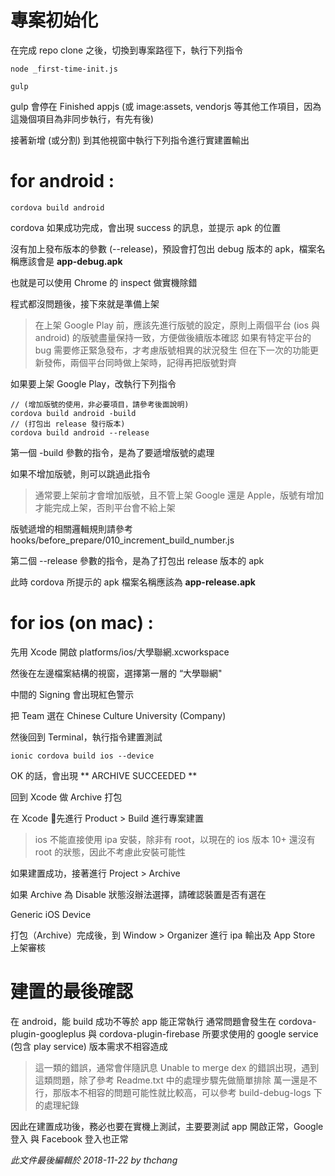 
# 專案初始化

在完成 repo clone 之後，切換到專案路徑下，執行下列指令

	node _first-time-init.js

	gulp

  

gulp 會停在 Finished appjs (或 image:assets, vendorjs 等其他工作項目，因為這幾個項目為非同步執行，有先有後)

接著新增 (或分割) 到其他視窗中執行下列指令進行實建置輸出

  

# for android :

	cordova build android

cordova 如果成功完成，會出現 success 的訊息，並提示 apk 的位置

沒有加上發布版本的參數 (--release)，預設會打包出 debug 版本的 apk，檔案名稱應該會是 **app-debug.apk**

也就是可以使用 Chrome 的 inspect 做實機除錯

程式都沒問題後，接下來就是準備上架

> 在上架 Google Play 前，應該先進行版號的設定，原則上兩個平台 (ios 與 android)
> 的版號盡量保持一致，方便做後續版本確認 如果有特定平台的 bug 需要修正緊急發布，才考慮版號相異的狀況發生
> 但在下一次的功能更新發佈，兩個平台同時做上架時，記得再把版號對齊

如果要上架 Google Play，改執行下列指令

	// (增加版號的使用，非必要項目，請參考後面說明)
	cordova build android -build
	// (打包出 release 發行版本)
	cordova build android --release

第一個 -build 參數的指令，是為了要遞增版號的處理

如果不增加版號，則可以跳過此指令

> 通常要上架前才會增加版號，且不管上架 Google 還是 Apple，版號有增加才能完成上架，否則平台會不給上架

版號遞增的相關邏輯規則請參考 hooks/before_prepare/010_increment_build_number.js

第二個 --release 參數的指令，是為了打包出 release 版本的 apk

此時 cordova 所提示的 apk 檔案名稱應該為 **app-release.apk**

  

# for ios (on mac) :

先用 Xcode 開啟 platforms/ios/大學聯網.xcworkspace

然後在左邊檔案結構的視窗，選擇第一層的 “大學聯網"

中間的 Signing 	會出現紅色警示

把 Team 選在 Chinese Culture University (Company)

然後回到 Terminal，執行指令建置測試

	ionic cordova build ios --device

OK 的話，會出現 ** ARCHIVE SUCCEEDED **

回到 Xcode 做 Archive 打包

在 Xcode 先進行 Product > Build 進行專案建置

> ios 不能直接使用 ipa 安裝，除非有 root，以現在的 ios 版本 10+ 還沒有 root 的狀態，因此不考慮此安裝可能性

如果建置成功，接著進行 Project > Archive

如果 Archive 為 Disable 狀態沒辦法選擇，請確認裝置是否有選在

Generic iOS Device

  

打包（Archive）完成後，到 Window > Organizer 進行 ipa 輸出及 App Store 上架審核

  
# 建置的最後確認
在 android，能 build 成功不等於 app 能正常執行
通常問題會發生在 cordova-plugin-googleplus 與 cordova-plugin-firebase 所要求使用的 google service (包含 play service) 版本需求不相容造成

> 這一類的錯誤，通常會伴隨訊息 Unable to merge dex 的錯誤出現，遇到這類問題，除了參考 Readme.txt
> 中的處理步驟先做簡單排除 萬一還是不行，那版本不相容的問題可能性就比較高，可以參考 build-debug-logs 下的處理紀錄

因此在建置成功後，務必也要在實機上測試，主要要測試 app 開啟正常，Google 登入 與 Facebook 登入也正常


*此文件最後編輯於 2018-11-22 by thchang*

